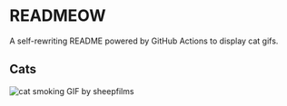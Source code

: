 # READMEOW

A self-rewriting README powered by GitHub Actions to display cat gifs.

## Cats

![cat smoking GIF by sheepfilms](https://media0.giphy.com/media/l0ExdMHUDKteztyfe/200.gif?cid=9acd02dawdy3lfmrxkudi0abwh1yylym0goeazyrvqa6x1zx&ep=v1_gifs_search&rid=200.gif&ct=g)
